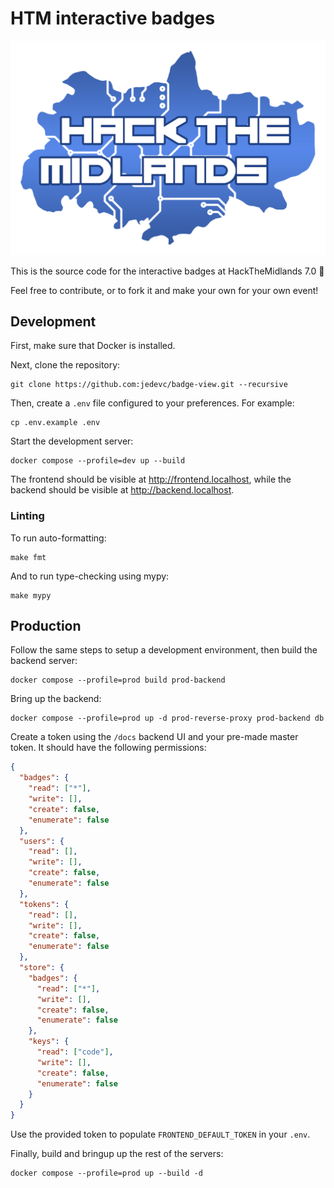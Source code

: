 # HTM interactive badges

![](./htm-logo.png)

This is the source code for the interactive badges at HackTheMidlands 7.0
:tada:

Feel free to contribute, or to fork it and make your own for your own event!

## Development

First, make sure that Docker is installed.

Next, clone the repository:

    git clone https://github.com:jedevc/badge-view.git --recursive

Then, create a `.env` file configured to your preferences. For example:

    cp .env.example .env

Start the development server:

    docker compose --profile=dev up --build

The frontend should be visible at <http://frontend.localhost>, while the
backend should be visible at <http://backend.localhost>.

### Linting

To run auto-formatting:

    make fmt

And to run type-checking using mypy:

    make mypy

## Production

Follow the same steps to setup a development environment, then build the
backend server:

    docker compose --profile=prod build prod-backend

Bring up the backend:

    docker compose --profile=prod up -d prod-reverse-proxy prod-backend db

Create a token using the `/docs` backend UI and your pre-made master token. It
should have the following permissions:

```json
{
  "badges": {
    "read": ["*"],
    "write": [],
    "create": false,
    "enumerate": false
  },
  "users": {
    "read": [],
    "write": [],
    "create": false,
    "enumerate": false
  },
  "tokens": {
    "read": [],
    "write": [],
    "create": false,
    "enumerate": false
  },
  "store": {
    "badges": {
      "read": ["*"],
      "write": [],
      "create": false,
      "enumerate": false
    },
    "keys": {
      "read": ["code"],
      "write": [],
      "create": false,
      "enumerate": false
    }
  }
}
```

Use the provided token to populate `FRONTEND_DEFAULT_TOKEN` in your `.env`.

Finally, build and bringup up the rest of the servers:

    docker compose --profile=prod up --build -d
